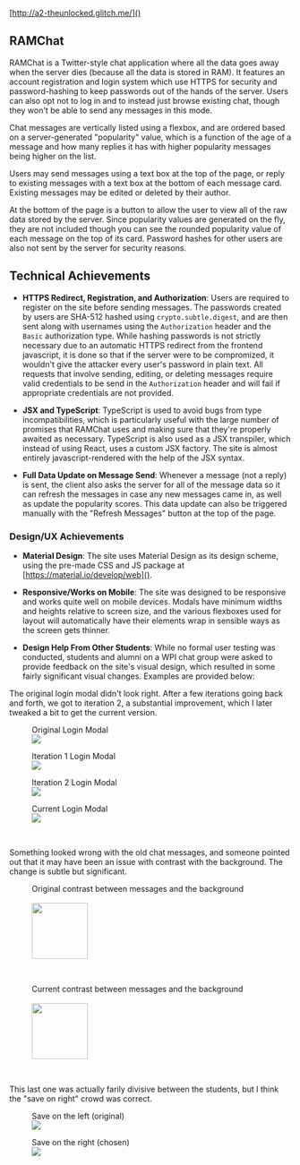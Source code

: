 [http://a2-theunlocked.glitch.me/]()

## RAMChat
RAMChat is a Twitter-style chat application where all the data goes away when the server dies (because all the data is stored in RAM). It features an account registration and login system which use HTTPS for security and password-hashing to keep passwords out of the hands of the server. Users can also opt not to log in and to instead just browse existing chat, though they won't be able to send any messages in this mode.

Chat messages are vertically listed using a flexbox, and are ordered based on a server-generated "popularity" value, which is a function of the age of a message and how many replies it has with higher popularity messages being higher on the list.

Users may send messages using a text box at the top of the page, or reply to existing messages with a text box at the bottom of each message card. Existing messages may be edited or deleted by their author.

At the bottom of the page is a button to allow the user to view all of the raw data stored by the server. Since popularity values are generated on the fly, they are not included though you can see the rounded popularity value of each message on the top of its card. Password hashes for other users are also not sent by the server for security reasons.

## Technical Achievements
- **HTTPS Redirect, Registration, and Authorization**: Users are required to register on the site before sending messages. The passwords created by users are SHA-512 hashed using `crypto.subtle.digest`, and are then sent along with usernames using the `Authorization` header and the `Basic` authorization type. While hashing passwords is not strictly necessary due to an automatic HTTPS redirect from the frontend javascript, it is done so that if the server were to be compromized, it wouldn't give the attacker every user's password in plain text. All requests that involve sending, editing, or deleting messages require valid credentials to be send in the `Authorization` header and will fail if appropriate credentials are not provided.

- **JSX and TypeScript**: TypeScript is used to avoid bugs from type incompatibilities, which is particularly useful with the large number of promises that RAMChat uses and making sure that they're properly awaited as necessary. TypeScript is also used as a JSX transpiler, which instead of using React, uses a custom JSX factory. The site is almost entirely javascript-rendered with the help of the JSX syntax.

- **Full Data Update on Message Send**: Whenever a message (not a reply) is sent, the client also asks the server for all of the message data so it can refresh the messages in case any new messages came in, as well as update the popularity scores. This data update can also be triggered manually with the "Refresh Messages" button at the top of the page.

### Design/UX Achievements
- **Material Design**: The site uses Material Design as its design scheme, using the pre-made CSS and JS package at [https://material.io/develop/web]().

- **Responsive/Works on Mobile**: The site was designed to be responsive and works quite well on mobile devices. Modals have minimum widths and heights relative to screen size, and the various flexboxes used for layout will automatically have their elements wrap in sensible ways as the screen gets thinner.

- **Design Help From Other Students**: While no formal user testing was conducted, students and alumni on a WPI chat group were asked to provide feedback on the site's visual design, which resulted in some fairly significant visual changes. Examples are provided below:

The original login modal didn't look right. After a few iterations going back and forth, we got to iteration 2, a substantial improvement, which I later tweaked a bit to get the current version.
<figure>
    <figcaption>Original Login Modal</figcaption>
    <img src="https://i.imgur.com/pQsktSK.png">
</figure>
<figure>
    <figcaption>Iteration 1 Login Modal</figcaption>
    <img src="https://i.imgur.com/5eKAD8V.png">
</figure>
<figure>
    <figcaption>Iteration 2 Login Modal</figcaption>
    <img src="https://i.imgur.com/UsYPQdx.png">
</figure>
<figure>
    <figcaption>Current Login Modal</figcaption>
    <img src="https://i.imgur.com/xYRxKJZ.png">
</figure>
<br/>

Something looked wrong with the old chat messages, and someone pointed out that it may have been an issue with contrast with the background. The change is subtle but significant.
<figure>
    <figcaption>Original contrast between messages and the background</figcaption>
    <br/>
    <kbd><img width="100" src="https://i.imgur.com/Z3pH366.png"></kbd>
</figure>
<br/>
<figure>
    <figcaption>Current contrast between messages and the background</figcaption>
    <br/>
    <kbd><img width="100" src="https://i.imgur.com/ATUHdDs.png"></kbd>
    <br/>
</figure>
<br/>

This last one was actually farily divisive between the students, but I think the "save on right" crowd was correct.
<figure>
    <figcaption>Save on the left (original)</figcaption>
    <img src="https://i.imgur.com/g0d12GL.png">
</figure>
<figure>
    <figcaption>Save on the right (chosen)</figcaption>
    <img src="https://i.imgur.com/BokG5jP.png">
</figure>
